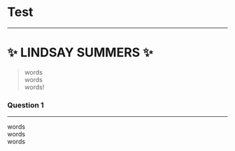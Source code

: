 # Test
**  **
# **:sparkles: LINDSAY SUMMERS :sparkles:** 
>words  
>words  
>words! 

### Question 1
**  **
words  
words  
words
